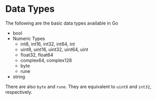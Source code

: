 # Data Types

The following are the basic data types available in Go

- bool
- Numeric Types
  - int8, int16, int32, int64, int
  - uint8, uint16, uint32, uint64, uint
  - float32, float64
  - complex64, complex128
  - byte
  - rune
- string

There are also `byte` and `rune`. They are equivalent to `uint8` and `int32`, respectively.
